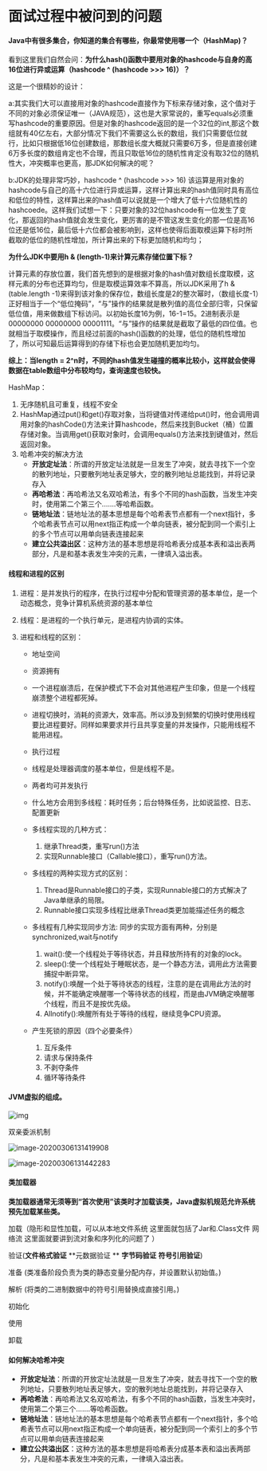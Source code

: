 # 面试过程中被问到的问题

#### Java中有很多集合，你知道的集合有哪些，你最常使用哪一个（HashMap)？

看到这里我们自然会问：**为什么hash()函数中要用对象的hashcode与自身的高16位进行异或运算（hashcode ^ (hashcode >>> 16)）？**



这是一个很精妙的设计：



a:其实我们大可以直接用对象的hashcode直接作为下标来存储对象，这个值对于不同的对象必须保证唯一（JAVA规范），这也是大家常说的，重写equals必须重写hashcode的重要原因。但是对象的hashcode返回的是一个32位的int,那这个数组就有40亿左右，大部分情况下我们不需要这么长的数组，我们只需要低位就行，比如只根据低16位创建数组，那数组长度大概就只需要6万多，但是直接创建6万多长度的数组肯定也不合理，而且只取低16位的随机性肯定没有取32位的随机性大，冲突概率也更高，那JDK如何解决的呢？



b:JDK的处理非常巧妙，hashcode ^ (hashcode >>> 16) 该运算是用对象的hashcode与自己的高十六位进行异或运算，这样计算出来的hash值同时具有高位和低位的特性，这样算出来的hash值可以说就是一个增大了低十六位随机性的hashcoede。这样我们试想一下：只要对象的32位hashcode有一位发生了变化，那返回的hash值就会发生变化，更厉害的是不管这发生变化的那一位是高16位还是低16位，最后低十六位都会被影响到，这样也使得后面取模运算下标时所截取的低位的随机性增加，所计算出来的下标更加随机和均匀；



**为什么JDK中要用h & (length-1)来计算元素存储位置下标？**



计算元素的存放位置，我们首先想到的是根据对象的hash值对数组长度取模，这样元素的分布也还算均匀，但是取模运算效率不算高，所以JDK采用了h & (table.length -1)来得到该对象的保存位，数组长度是2的整次幂时，（数组长度-1）正好相当于一个“低位掩码”，“与”操作的结果就是散列值的高位全部归零，只保留低位值，用来做数组下标访问。以初始长度16为例，16-1=15。2进制表示是00000000 00000000 00001111。“与”操作的结果就是截取了最低的四位值。也就相当于取模操作，而且经过前面的hash()函数的的处理，低位的随机性增加了，所以可知最后运算得到的存储下标也会更加随机更加均匀。



**综上：当length = 2^n时，不同的hash值发生碰撞的概率比较小，这样就会使得数据在table数组中分布较均匀，查询速度也较快。**



HashMap：

1. 无序随机且可重复，线程不安全
2. HashMap通过put()和get()存取对象，当将键值对传递给put()时，他会调用调用对象的hashCode()方法来计算hashcode，然后来找到Bucket（桶）位置存储对象。当调用get()获取对象时，会调用equals()方法来找到键值对，然后返回对象。
3. 哈希冲突的解决方法  
   - **开放定址法**：所谓的开放定址法就是一旦发生了冲突，就去寻找下一个空的散列地址，只要散列地址表足够大，空的散列地址总能找到，并将记录存入
   - **再哈希法**：再哈希法又名双哈希法，有多个不同的hash函数，当发生冲突时，使用第二个第三个.......等哈希函数。
   - **链地址法**：链地址法的基本思想是每个哈希表节点都有一个next指针，多个哈希表节点可以用next指正构成一个单向链表，被分配到同一个索引上的多个节点可以用单向链表连接起来
   - **建立公共溢出区**：这种方法的基本思想是将哈希表分成基本表和溢出表两部分，凡是和基本表发生冲突的元素，一律填入溢出表。

#### 线程和进程的区别

1. 进程：是并发执行的程序，在执行过程中分配和管理资源的基本单位，是一个动态概念，竞争计算机系统资源的基本单位

2. 线程：是进程的一个执行单元，是进程内协调的实体。

3. 进程和线程的区别：

   - 地址空间
   - 资源拥有
   - 一个进程崩溃后，在保护模式下不会对其他进程产生印象，但是一个线程崩溃整个进程都死掉。
   - 进程切换时，消耗的资源大，效率高。所以涉及到频繁的切换时使用线程要比进程要好。同样如果要求并行且共享变量的并发操作，只能用线程不能用进程。
   - 执行过程
   - 线程是处理器调度的基本单位，但是线程不是。
   - 两者均可并发执行
   - 什么地方会用到多线程：耗时任务；后台特殊任务，比如说监控、日志、配置更新
   - 多线程实现的几种方式：
     1. 继承Thread类，重写run()方法
     2. 实现Runnable接口（Callable接口），重写run()方法。
   - 多线程的两种实现方式的区别：
     1. Thread是Runnable接口的子类，实现Runnable接口的方式解决了Java单继承的局限。
     2. Runnable接口实现多线程比继承Thread类更加能描述任务的概念
   - 多线程有几种实现同步方法: 同步的实现方面有两种，分别是synchronized,wait与notify
     1. wait():使一个线程处于等待状态，并且释放所持有的对象的lock。
     2. sleep():使一个线程处于睡眠状态，是一个静态方法，调用此方法需要捕捉中断异常。
     3. notify():唤醒一个处于等待状态的线程，注意的是在调用此方法的时候，并不能确定唤醒哪一个等待状态的线程，而是由JVM确定唤醒哪个线程，而且不是按优先级。
     4. Allnotify():唤醒所有处于等待的线程，继续竞争CPU资源。

   - 产生死锁的原因（四个必要条件）
     1. 互斥条件
     2. 请求与保持条件
     3. 不剥夺条件
     4. 循环等待条件

#### JVM虚拟的组成。

![img](面试过程中被问到的问题.assets/bf096b63f6246b6042db690ee7f81a4c500fa2f7.png)

双亲委派机制

![image-20200306131419908](面试过程中被问到的问题.assets/image-20200306131419908.png)

![image-20200306131442283](面试过程中被问到的问题.assets/image-20200306131442283.png)

#### 类加载器

 **类加载器通常无须等到“首次使用”该类时才加载该类，Java虚拟机规范允许系统预先加载某些类。**

加载（隐形和显性加载，可以从本地文件系统 这里面就包括了Jar和.Class文件 网络流 这里面就要讲到流对象和序列化的问题了  ）

验证(**文件格式验证** **元数据验证 ** **字节码验证** **符号引用验证**) 

准备 (类准备阶段负责为类的静态变量分配内存，并设置默认初始值。)

解析 (将类的二进制数据中的符号引用替换成直接引用。)

初始化 

使用 

卸载

#### 如何解决哈希冲突

- **开放定址法**：所谓的开放定址法就是一旦发生了冲突，就去寻找下一个空的散列地址，只要散列地址表足够大，空的散列地址总能找到，并将记录存入
- **再哈希法**：再哈希法又名双哈希法，有多个不同的hash函数，当发生冲突时，使用第二个第三个.......等哈希函数。
- **链地址法**：链地址法的基本思想是每个哈希表节点都有一个next指针，多个哈希表节点可以用next指正构成一个单向链表，被分配到同一个索引上的多个节点可以用单向链表连接起来
- **建立公共溢出区**：这种方法的基本思想是将哈希表分成基本表和溢出表两部分，凡是和基本表发生冲突的元素，一律填入溢出表。